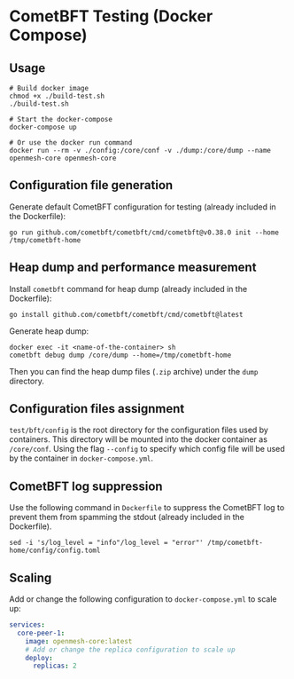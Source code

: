 # CometBFT Testing (Docker Compose)

## Usage

```shell
# Build docker image
chmod +x ./build-test.sh
./build-test.sh

# Start the docker-compose
docker-compose up

# Or use the docker run command
docker run --rm -v ./config:/core/conf -v ./dump:/core/dump --name openmesh-core openmesh-core
```

## Configuration file generation

Generate default CometBFT configuration for testing (already included in the Dockerfile):

```shell
go run github.com/cometbft/cometbft/cmd/cometbft@v0.38.0 init --home /tmp/cometbft-home
```

## Heap dump and performance measurement

Install `cometbft` command for heap dump (already included in the Dockerfile):

```shell
go install github.com/cometbft/cometbft/cmd/cometbft@latest
```

Generate heap dump:

```shell
docker exec -it <name-of-the-container> sh
cometbft debug dump /core/dump --home=/tmp/cometbft-home
```

Then you can find the heap dump files (`.zip` archive) under the `dump` directory.

## Configuration files assignment

`test/bft/config` is the root directory for the configuration files used by containers. This directory will be mounted into the docker container as `/core/conf`. Using the flag `--config` to specify which config file will be used by the container in `docker-compose.yml`.

## CometBFT log suppression

Use the following command in `Dockerfile` to suppress the CometBFT log to prevent them from spamming the stdout (already included in the Dockerfile).

```shell
sed -i 's/log_level = "info"/log_level = "error"' /tmp/cometbft-home/config/config.toml
```

## Scaling

Add or change the following configuration to `docker-compose.yml` to scale up:

```yaml
services:
  core-peer-1:
    image: openmesh-core:latest
    # Add or change the replica configuration to scale up
    deploy:
      replicas: 2
```
